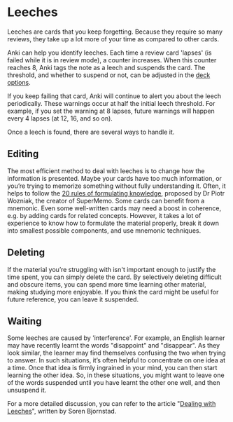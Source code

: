 # Leeches

<!-- toc -->

Leeches are cards that you keep forgetting. Because they require so
many reviews, they take up a lot more of your time as compared to other cards.

Anki can help you identify leeches. Each time a review card 'lapses' (is 
failed while it is in review mode), a counter increases. When this counter
reaches 8, Anki tags the note as a leech and suspends the card. The 
threshold, and whether to suspend or not, can be adjusted in the
[deck options](deck-options.md).

If you keep failing that card, Anki will continue to alert you about the 
leech periodically. These warnings occur at half the initial leech 
threshold. For example, if you set the warning at 8 lapses, future 
warnings will happen every 4 lapses (at 12, 16, and so on).

Once a leech is found, there are several ways to handle it.

## Editing

The most efficient method to deal with leeches is to change how the
information is presented. Maybe your cards have too much information, or 
you’re trying to memorize something without fully understanding it. Often, 
it helps to follow the [20 rules of formulating 
knowledge](https://supermemo.guru/wiki/20_rules_of_knowledge_formulation),
proposed by Dr Piotr Wozniak, the creator of SuperMemo. Some cards can 
benefit from a mnemonic. Even some well-written cards may need a boost in 
coherence, e.g. by adding cards for related concepts. However, it takes a 
lot of experience to know how to formulate the material properly, break it 
down into smallest possible components, and use mnemonic techniques.

## Deleting

If the material you’re struggling with isn't important enough to justify 
the time spent, you can simply delete the card. By selectively deleting
difficult and obscure items, you can spend more time learning other 
material, making studying more enjoyable. If you think the card might be 
useful for future reference, you can leave it suspended.

## Waiting

Some leeches are caused by 'interference'. For example, an English
learner may have recently learnt the words "disappoint" and "disappear".
As they look similar, the learner may find themselves confusing the two
when trying to answer. In such situations, it’s often helpful to
concentrate on one idea at a time. Once that idea is firmly ingrained in 
your mind, you can then start learning the other idea. So, in these
situations, you might want to leave one of the words suspended until you
have learnt the other one well, and then unsuspend it.

For a more detailed discussion, you can refer to the article "[Dealing 
with Leeches](https://controlaltbackspace.org/leech/)", written by Soren 
Bjornstad.
